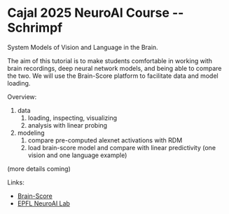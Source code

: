 # Cajal 2025 NeuroAI Course -- Schrimpf

System Models of Vision and Language in the Brain.

The aim of this tutorial is to make students comfortable in working with brain recordings, deep neural network models, and being able to compare the two.
We will use the Brain-Score platform to facilitate data and model loading.

Overview:
1. data
   1. loading, inspecting, visualizing
   2. analysis with linear probing
2. modeling
   1. compare pre-computed alexnet activations with RDM
   2. load brain-score model and compare with linear predictivity (one vision and one language example)

(more details coming)

Links:
* [Brain-Score](https://www.brain-score.org/)
* [EPFL NeuroAI Lab](https://go.epfl.ch/NeuroAI)
